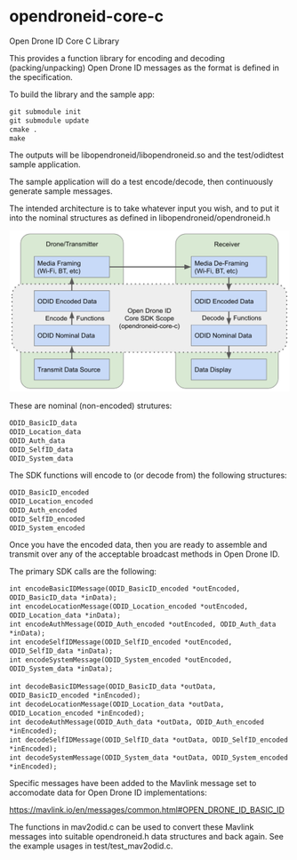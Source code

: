 # opendroneid-core-c
Open Drone ID Core C Library

This provides a function library for encoding and decoding (packing/unpacking) Open Drone ID messages as the format is defined in the specification.

To build the library and the sample app:
```
git submodule init
git submodule update
cmake .
make
```

The outputs will be libopendroneid/libopendroneid.so and the test/odidtest sample application.

The sample application will do a test encode/decode, then continuously generate sample messages.

The intended architecture is to take whatever input you wish, and to put it into the nominal structures as defined in libopendroneid/opendroneid.h

![Core SDK Scope](img/core-arch.png "Core SDK Scope")

These are nominal (non-encoded) strutures:

```
ODID_BasicID_data
ODID_Location_data
ODID_Auth_data
ODID_SelfID_data
ODID_System_data
```

The SDK functions will encode to (or decode from) the following structures:

```
ODID_BasicID_encoded
ODID_Location_encoded
ODID_Auth_encoded
ODID_SelfID_encoded
ODID_System_encoded
```

Once you have the encoded data, then you are ready to assemble and transmit over any of the acceptable broadcast methods in Open Drone ID.

The primary SDK calls are the following:

```
int encodeBasicIDMessage(ODID_BasicID_encoded *outEncoded, ODID_BasicID_data *inData);
int encodeLocationMessage(ODID_Location_encoded *outEncoded, ODID_Location_data *inData);
int encodeAuthMessage(ODID_Auth_encoded *outEncoded, ODID_Auth_data *inData);
int encodeSelfIDMessage(ODID_SelfID_encoded *outEncoded, ODID_SelfID_data *inData);
int encodeSystemMessage(ODID_System_encoded *outEncoded, ODID_System_data *inData);

int decodeBasicIDMessage(ODID_BasicID_data *outData, ODID_BasicID_encoded *inEncoded);
int decodeLocationMessage(ODID_Location_data *outData, ODID_Location_encoded *inEncoded);
int decodeAuthMessage(ODID_Auth_data *outData, ODID_Auth_encoded *inEncoded);
int decodeSelfIDMessage(ODID_SelfID_data *outData, ODID_SelfID_encoded *inEncoded);
int decodeSystemMessage(ODID_System_data *outData, ODID_System_encoded *inEncoded);
```

Specific messages have been added to the Mavlink message set to accomodate data for Open Drone ID implementations:

https://mavlink.io/en/messages/common.html#OPEN_DRONE_ID_BASIC_ID

The functions in mav2odid.c can be used to convert these Mavlink messages into suitable opendroneid.h data structures and back again. See the example usages in test/test_mav2odid.c.
